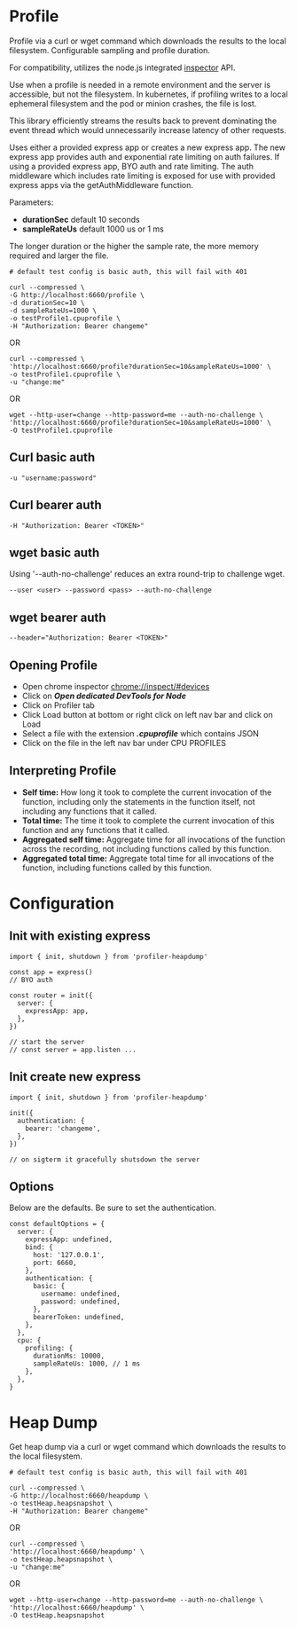 # Profile

Profile via a curl or wget command which downloads the results to the local filesystem.
Configurable sampling and profile duration.

For compatibility, utilizes the node.js integrated [inspector](https://nodejs.org/api/inspector.html) API.

Use when a profile is needed in a remote environment and the server is accessible, 
but not the filesystem. In kubernetes, if profiling writes to a local ephemeral filesystem
and the pod or minion crashes, the file is lost.

This library efficiently streams the results back to prevent dominating the
event thread which would unnecessarily increase latency of other requests.

Uses either a provided express app or creates a new express app.
The new express app provides auth and exponential rate limiting on auth failures.
If using a provided express app, BYO auth and rate limiting.
The auth middleware which includes rate limiting is exposed for use
with provided express apps via the getAuthMiddleware function.

Parameters:

- **durationSec** default 10 seconds
- **sampleRateUs** default 1000 us or 1 ms

The longer duration or the higher the sample rate, the more memory required and larger the file.

```shell
# default test config is basic auth, this will fail with 401

curl --compressed \
-G http://localhost:6660/profile \
-d durationSec=10 \
-d sampleRateUs=1000 \
-o testProfile1.cpuprofile \
-H "Authorization: Bearer changeme"
```
OR
```shell
curl --compressed \
'http://localhost:6660/profile?durationSec=10&sampleRateUs=1000' \
-o testProfile1.cpuprofile \
-u "change:me"
```
OR
```shell
wget --http-user=change --http-password=me --auth-no-challenge \
'http://localhost:6660/profile?durationSec=10&sampleRateUs=1000' \
-O testProfile1.cpuprofile
```

## Curl basic auth
```shell
-u "username:password"
```

## Curl bearer auth
```shell
-H "Authorization: Bearer <TOKEN>"
```

## wget basic auth
Using '--auth-no-challenge' reduces an extra round-trip to challenge wget.
```shell
--user <user> --password <pass> --auth-no-challenge
```

## wget bearer auth
```shell
--header="Authorization: Bearer <TOKEN>"
```

## Opening Profile

- Open chrome inspector [chrome://inspect/#devices](chrome://inspect/#devices)
- Click on **_Open dedicated DevTools for Node_**
- Click on Profiler tab
- Click Load button at bottom or right click on left nav bar and click on Load
- Select a file with the extension **_.cpuprofile_** which contains JSON
- Click on the file in the left nav bar under CPU PROFILES

## Interpreting Profile
- **Self time:** How long it took to complete the current invocation of the function, including only the statements in the function itself, not including any functions that it called.
- **Total time:** The time it took to complete the current invocation of this function and any functions that it called.
- **Aggregated self time:** Aggregate time for all invocations of the function across the recording, not including functions called by this function.
- **Aggregated total time:** Aggregate total time for all invocations of the function, including functions called by this function.

# Configuration

## Init with existing express

```
import { init, shutdown } from 'profiler-heapdump'

const app = express()
// BYO auth

const router = init({
  server: {
    expressApp: app,
  },
})

// start the server
// const server = app.listen ...
```

## Init create new express

```
import { init, shutdown } from 'profiler-heapdump'

init({
  authentication: {
    bearer: 'changeme',
  },
})

// on sigterm it gracefully shutsdown the server
```

## Options

Below are the defaults.
Be sure to set the authentication.

```
const defaultOptions = {
  server: {
    expressApp: undefined,
    bind: {
      host: '127.0.0.1',
      port: 6660,
    },
    authentication: {
      basic: {
        username: undefined,
        password: undefined,
      },
      bearerToken: undefined,
    },
  },
  cpu: {
    profiling: {
      durationMs: 10000,
      sampleRateUs: 1000, // 1 ms
    },
  },
}
```

# Heap Dump

Get heap dump via a curl or wget command which downloads the results to the local filesystem.

```shell
# default test config is basic auth, this will fail with 401

curl --compressed \
-G http://localhost:6660/heapdump \
-o testHeap.heapsnapshot \
-H "Authorization: Bearer changeme"
```
OR
```shell
curl --compressed \
'http://localhost:6660/heapdump' \
-o testHeap.heapsnapshot \
-u "change:me"
```
OR
```shell
wget --http-user=change --http-password=me --auth-no-challenge \
'http://localhost:6660/heapdump' \
-O testHeap.heapsnapshot
```
